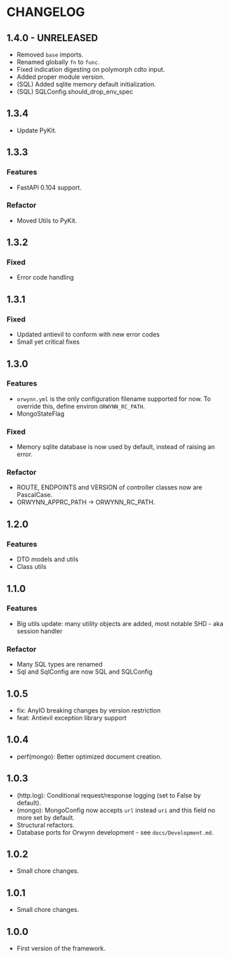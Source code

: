 # CHANGELOG

## 1.4.0 - UNRELEASED

- Removed `base` imports.
- Renamed globally `fn` to `func`.
- Fixed indication digesting on polymorph cdto input.
- Added proper module version.
- (SQL) Added sqlite memory default initialization.
- (SQL) SQLConfig.should_drop_env_spec

## 1.3.4

- Update PyKit.

## 1.3.3

### Features

- FastAPI 0.104 support.

### Refactor

- Moved Utils to PyKit.

## 1.3.2

### Fixed

- Error code handling

## 1.3.1

### Fixed

- Updated antievil to conform with new error codes
- Small yet critical fixes

## 1.3.0

### Features

- `orwynn.yml` is the only configuration filename supported for now. To
  override this, define environ `ORWYNN_RC_PATH`.
- MongoStateFlag

### Fixed

- Memory sqlite database is now used by default, instead of raising an error.

### Refactor

- ROUTE, ENDPOINTS and VERSION of controller classes now are PascalCase.
- ORWYNN_APPRC_PATH -> ORWYNN_RC_PATH.

## 1.2.0

### Features

- DTO models and utils
- Class utils

## 1.1.0

### Features

- Big utils update: many utility objects are added, most notable SHD - aka
  session handler

### Refactor

- Many SQL types are renamed
- Sql and SqlConfig are now SQL and SQLConfig

## 1.0.5

- fix: AnyIO breaking changes by version restriction
- feat: Antievil exception library support

## 1.0.4

- perf(mongo): Better optimized document creation.

## 1.0.3

- (http.log): Conditional request/response logging (set to False by default).
- (mongo): MongoConfig now accepts `url` instead `uri` and this field no more
    set by default.
- Structural refactors.
- Database ports for Orwynn development - see `docs/Development.md`.

## 1.0.2

- Small chore changes.

## 1.0.1

- Small chore changes.

## 1.0.0

- First version of the framework.
